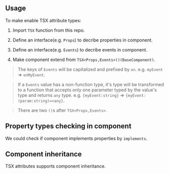 ## Usage

To make enable TSX attribute types:

1. Import `TSX` function from this repo.

2. Define an interface(e.g. `Props`) to decribe properties in component.

3. Define an interface(e.g. `Events`) to decribe events in component.

4. Make component extend from `TSX<Props,Events>()(BaseComponent)`.

> The keys of `Events` will be capitalized and prefixed by `on`. e.g. `myEvent` => `onMyEvent`.

> If a `Events` value has a non-function type, it's type will be transformed to a function that accepts only one parameter typed by the value's type and returns `any` type. e.g. `{myEvent:string}` => `{myEvent:(param:string)=>any}`.

> There are two `()`s after `TSX<Props,Events>`.

[](./code-usage.tsx ':include :type=code tsx')

## Property types checking in component

We could check if component implements properties by `implements`.

[](./code-type-checking.tsx ':include :type=code tsx')

## Component inheritance

TSX attributes supports component inheritance.

[](./code-component-inheritance.tsx ':include :type=code tsx')




